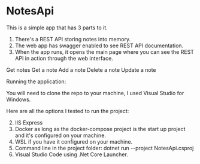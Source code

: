 # NotesApi

This is a simple app that has 3 parts to it.

1)  There's a REST API storing notes into memory.
2)  The web app has swagger enabled to see REST API documentation.
3)  When the app runs, it opens the main page where you can see the REST API in action through the web interface.

Get notes
Get a note
Add a note
Delete a note
Update a note

Running the application:

You will need to clone the repo to your machine, I used Visual Studio for Windows.

Here are all the options I tested to run the project:

2)  IIS Express
3)  Docker as long as the docker-compose project is the start up project and it's configured on your machine.
4)  WSL if you have it configured on your machine.
5)  Command line in the project folder: dotnet run --project NotesApi.csproj
6)  Visual Studio Code using .Net Core Launcher.
